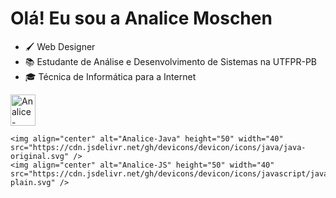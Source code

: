 ### <h1>Olá! Eu sou a Analice Moschen </h1>

- 🖌 Web Designer
- 📚 Estudante de Análise e Desenvolvimento de Sistemas na UTFPR-PB
- 🎓 Técnica de Informática para a Internet
 
<div>
    <img align="center" alt="Analice-Html" height="50" width="40" src="https://cdn.jsdelivr.net/gh/devicons/devicon/icons/html5/html5-plain-wordmark.svg" />
          
    <img align="center" alt="Analice-Java" height="50" width="40" src="https://cdn.jsdelivr.net/gh/devicons/devicon/icons/java/java-original.svg" />
    <img align="center" alt="Analice-JS" height="50" width="40" src="https://cdn.jsdelivr.net/gh/devicons/devicon/icons/javascript/javascript-plain.svg" />
          
</div>

<!---
AnaliceMM4/AnaliceMM4 is a ✨ special ✨ repository because its `README.md` (this file) appears on your GitHub profile.
You can click the Preview link to take a look at your changes.
--->
